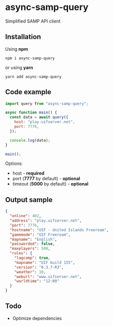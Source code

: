 # async-samp-query

Simplified SAMP API client

## Installation
Using **npm**
```
npm i async-samp-query
```
or using **yarn**
```
yarn add async-samp-query
```

## Code example
```javascript
import query from "async-samp-query";

async function main() {
  const data = await query({
    host: "play.uifserver.net",
    port: 7776,
  });

  console.log(data);
}

main();

```

Options: 
- host - **required**
- port (**7777** by default) - **optional**
- timeout (**5000** by default) - **optional**

## Output sample
```json
{
  "online": 402,
  "address": "play.uifserver.net",
  "port": 7776,
  "hostname": "UIF - United Islands Freeroam",
  "gamemode": "UIF Freeroam",
  "mapname": "English",
  "passworded": false,
  "maxplayers": 500,
  "rules": {
    "lagcomp": true,
    "mapname": "UIF build 155",
    "version": "0.3.7-R3",
    "weather": 10,
    "weburl": "www.uifserver.net",
    "worldtime": "12:00"
  }
}
```

## Todo
- Optimize dependencies
